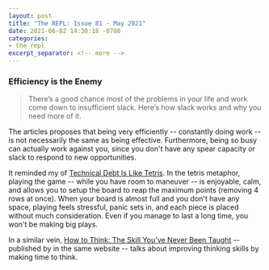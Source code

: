 ```yaml
---
layout: post
title: "The REPL: Issue 81 - May 2021"
date: 2021-06-02 14:30:18 -0700
categories:
- the repl
excerpt_separator: <!-- more -->
---
```


### Efficiency is the Enemy

> There’s a good chance most of the problems in your life and work come down to insufficient slack. Here’s how slack works and why you need more of it.

The articles proposes that being very efficiently -- constantly doing work -- is not necessarily the same as being effective. Furthermore, being so busy can actually work against you, since you don't have any spear capacity or slack to respond to new opportunities.

It reminded my of [Technical Debt Is Like Tetris](https://medium.com/s/story/technical-debt-is-like-tetris-168f64d8b700). In the tetris metaphor, playing the game -- while you have room to maneuver -- is enjoyable, calm, and allows you to setup the board to reap the maximum points (removing 4 rows at once). When your board is almost full and you don't have any space, playing feels stressful, panic sets in, and each piece is placed without much consideration. Even if you manage to last a long time, you won't be making big plays.

In a similar vein, [How to Think: The Skill You've Never Been Taught][2] -- published by in the same website -- talks about improving thinking skills by making time to think.

[1]: https://fs.blog/2021/05/slack/
[2]: https://fs.blog/2015/08/how-to-think/
